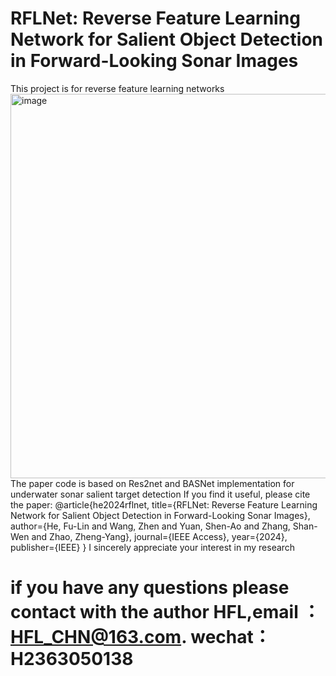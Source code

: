 # RFLNet: Reverse Feature Learning Network for Salient Object Detection in Forward-Looking Sonar Images
This project is for reverse feature learning networks
<img width="1197" height="615" alt="image"   src="https://github.com/user-attachments/assets/40f076d7-0c5a-4608-8adc-f06a70ef0a2a" />
The paper code is based on Res2net and BASNet implementation for underwater sonar salient target detection
If you find it useful, please cite the paper:
@article{he2024rflnet,
  title={RFLNet: Reverse Feature Learning Network for Salient Object Detection in Forward-Looking Sonar Images},
  author={He, Fu-Lin and Wang, Zhen and Yuan, Shen-Ao and Zhang, Shan-Wen and Zhao, Zheng-Yang},
  journal={IEEE Access},
  year={2024},
  publisher={IEEE}
}
I sincerely appreciate your interest in my research
# if you have any questions please contact with the author HFL,email ：HFL_CHN@163.com. wechat：H2363050138
